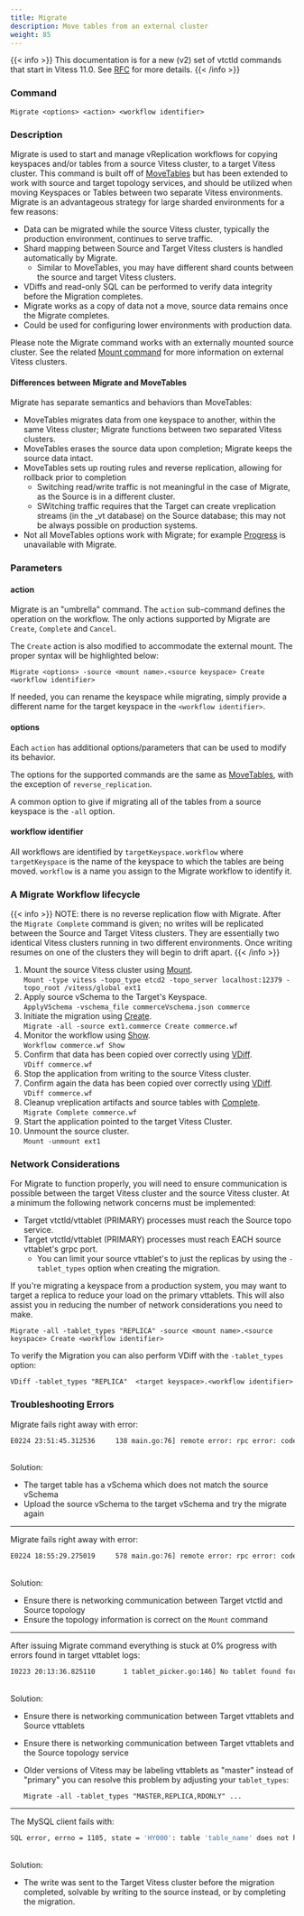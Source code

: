 ```yaml
---
title: Migrate
description: Move tables from an external cluster
weight: 85
---
```


{{< info >}}
This documentation is for a new (v2) set of vtctld commands that start in Vitess 11.0. See [RFC](https://github.com/vitessio/vitess/issues/7225) for more details.
{{< /info >}}

### Command

```
Migrate <options> <action> <workflow identifier>
```


### Description

Migrate is used to start and manage vReplication workflows for copying keyspaces and/or tables from a source Vitess cluster, to a target Vitess cluster.
This command is built off of [MoveTables](../movetables) but has been extended to work with source and target topology services, and should be 
utilized when moving Keyspaces or Tables between two separate Vitess environments. Migrate is an advantageous strategy for large sharded environments
for a few reasons:

* Data can be migrated while the source Vitess cluster, typically the production environment, continues to serve traffic.
* Shard mapping between Source and Target Vitess clusters is handled automatically by Migrate.
    * Similar to MoveTables, you may have different shard counts between the source and target Vitess clusters.
* VDiffs and read-only SQL can be performed to verify data integrity before the Migration completes.
* Migrate works as a copy of data not a move, source data remains once the Migrate completes.
* Could be used for configuring lower environments with production data.

Please note the Migrate command works with an externally mounted source cluster. See the related [Mount command](../mount) for more information
on external Vitess clusters.

#### Differences between Migrate and MoveTables

Migrate has separate semantics and behaviors than MoveTables:

* MoveTables migrates data from one keyspace to another, within the same Vitess cluster; Migrate functions between two separated Vitess clusters. 
* MoveTables erases the source data upon completion; Migrate keeps the source data intact.
* MoveTables sets up routing rules and reverse replication, allowing for rollback prior to completion
    * Switching read/write traffic is not meaningful in the case of Migrate, as the Source is in a different cluster.
    * SWitching traffic requires that the Target can create vreplication streams (in the \_vt database) on the Source database;
      this may not be always possible on production systems.
* Not all MoveTables options work with Migrate; for example [Progress](../progress) is unavailable with Migrate. 


### Parameters

#### action

Migrate is an "umbrella" command. The `action` sub-command defines the operation on the workflow.
The only actions supported by Migrate are `Create`, `Complete` and `Cancel`.

The `Create` action is also modified to accommodate the external mount. The proper syntax will be highlighted below:

```
Migrate <options> -source <mount name>.<source keyspace> Create <workflow identifier>
```

If needed, you can rename the keyspace while migrating, simply provide a different name for the target keyspace in the `<workflow identifier>`. 


#### options

Each `action` has additional options/parameters that can be used to modify its behavior.

The options for the supported commands are the same as [MoveTables](../movetables), with the exception of `reverse_replication`.

A common option to give if migrating all of the tables from a source keyspace is the `-all` option.


#### workflow identifier

All workflows are identified by `targetKeyspace.workflow` where `targetKeyspace` is the name of the keyspace to which the tables are being moved. `workflow` is a name you assign to the Migrate workflow to identify it.



### A Migrate Workflow lifecycle

{{< info >}}
NOTE: there is no reverse replication flow with Migrate. After the `Migrate Complete` command is given; no writes will be replicated between the Source and Target Vitess clusters. They are essentially two identical Vitess clusters running in two different environments. Once writing resumes on one of the clusters they will begin to drift apart. 
{{< /info >}}

1. Mount the source Vitess cluster using [Mount](../mount).<br/>
`Mount -type vitess -topo_type etcd2 -topo_server localhost:12379 -topo_root /vitess/global ext1`
1. Apply source vSchema to the Target's Keyspace.<br/>
`ApplyVSchema -vschema_file commerceVschema.json commerce`
1. Initiate the migration using [Create](../create).<br/>
`Migrate -all -source ext1.commerce Create commerce.wf`
1. Monitor the workflow using [Show](../show).<br/>
`Workflow commerce.wf Show`
1. Confirm that data has been copied over correctly using [VDiff](../vdiff).<br/>
`VDiff commerce.wf`
1. Stop the application from writing to the source Vitess cluster.<br/>
1. Confirm again the data has been copied over correctly using [VDiff](../vdiff).<br/>
`VDiff commerce.wf`
1. Cleanup vreplication artifacts and source tables with [Complete](../complete).<br />
`Migrate Complete commerce.wf`
1. Start the application pointed to the target Vitess Cluster.
1. Unmount the source cluster.<br/>
`Mount -unmount ext1`


### Network Considerations

For Migrate to function properly, you will need to ensure communication is possible between the target Vitess cluster and the source Vitess cluster. At a minimum the following network concerns must be implemented:

* Target vtctld/vttablet (PRIMARY) processes must reach the Source topo service.
* Target vtctld/vttablet (PRIMARY) processes must reach EACH source vttablet's grpc port.
    * You can limit your source vttablet's to just the replicas by using the `-tablet_types` option when creating the migration. 

If you're migrating a keyspace from a production system, you may want to target a replica to reduce your load on the primary vttablets. This will also assist you in reducing the number of network considerations you need to make. 

```
Migrate -all -tablet_types "REPLICA" -source <mount name>.<source keyspace> Create <workflow identifier>
```

To verify the Migration you can also perform VDiff with the `-tablet_types` option:

```
VDiff -tablet_types "REPLICA"  <target keyspace>.<workflow identifier>
```

### Troubleshooting Errors

Migrate fails right away with error:

```sh
E0224 23:51:45.312536     138 main.go:76] remote error: rpc error: code = Unknown desc = table table1 not found in vschema for keyspace sharded
```
<br />Solution:
* The target table has a vSchema which does not match the source vSchema
* Upload the source vSchema to the target vSchema and try the migrate again

---

Migrate fails right away with error:

```sh
E0224 18:55:29.275019     578 main.go:76] remote error: rpc error: code = Unknown desc = node doesn't exist
```

<br />Solution:
* Ensure there is networking communication between Target vtctld and Source topology
* Ensure the topology information is correct on the `Mount` command

---

After issuing Migrate command everything is stuck at 0% progress 
with errors found in target vttablet logs:

```sh
I0223 20:13:36.825110       1 tablet_picker.go:146] No tablet found for streaming
```

<br />Solution:
* Ensure there is networking communication between Target vttablets and Source vttablets
* Ensure there is networking communication between Target vttablets and the Source topology service
* Older versions of Vitess may be labeling vttablets as "master" instead of "primary"
  you can resolve this problem by adjusting your `tablet_types`:

      Migrate -all -tablet_types "MASTER,REPLICA,RDONLY" ...

---

The MySQL client fails with:

```sh
SQL error, errno = 1105, state = 'HY000': table 'table_name' does not have a primary vindex
```

<br />Solution:

* The write was sent to the Target Vitess cluster before the migration completed,
  solvable by writing to the source instead, or by completing the migration.